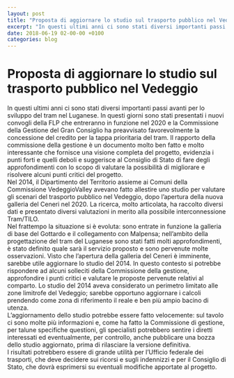 ```yaml
---
layout: post
title: "Proposta di aggiornare lo studio sul trasporto pubblico nel Vedeggio"
excerpt: "In questi ultimi anni ci sono stati diversi importanti passi avanti per lo sviluppo del tram nel Luganese. In questi giorni sono stati presentati i nuovi convogli della FLP che entreranno in funzione nel 2020 e la Commissione della Gestione del Gran Consiglio ha preavvisato favorevolmente la concessione del c..."
date: 2018-06-19 02-00-00 +0100
categories: blog
---
```


# Proposta di aggiornare lo studio sul trasporto pubblico nel Vedeggio

In questi ultimi anni ci sono stati diversi importanti passi avanti per lo sviluppo del tram nel Luganese. In questi giorni sono stati presentati i nuovi convogli della FLP che entreranno in funzione nel 2020 e la Commissione della Gestione del Gran Consiglio ha preavvisato favorevolmente la concessione del credito per la tappa prioritaria del tram. Il rapporto della commissione della gestione è un documento molto ben fatto e molto interessante che fornisce una visione completa del progetto, evidenzia i punti forti e quelli deboli e suggerisce al Consiglio di Stato di fare degli approfondimenti con lo scopo di valutare la possibilità di migliorare e risolvere alcuni punti critici del progetto.  
Nel 2014, il Dipartimento del Territorio assieme ai Comuni della Commissione VedeggioValley avevano fatto allestire uno studio per valutare gli scenari del trasporto pubblico nel Vedeggio, dopo l’apertura della nuova galleria del Ceneri nel 2020\. La ricerca, molto articolata, ha raccolto diversi dati e presentato diversi valutazioni in merito alla possibile interconnessione Tram/TILO.  
Nel frattempo la situazione si è evoluta: sono entrate in funzione la galleria di base del Gottardo e il collegamento con Malpensa; nell’ambito della progettazione del tram del Luganese sono stati fatti molti approfondimenti, è stato definito quale sarà il servizio proposto e sono pervenute molte osservazioni. Visto che l’apertura della galleria del Ceneri è imminente, sarebbe utile aggiornare lo studio del 2014\. In questo contesto si potrebbe rispondere ad alcuni solleciti della Commissione della gestione, approfondire i punti critici e valutare le proposte pervenute relativi al comparto. Lo studio del 2014 aveva considerato un perimetro limitato alle zone limitrofe del Vedeggio; sarebbe opportuno aggiornare i calcoli prendendo come zona di riferimento il reale e ben più ampio bacino di utenza.  
L’aggiornamento dello studio potrebbe essere fatto velocemente: sul tavolo ci sono molte più informazioni e, come ha fatto la Commissione di gestione, per talune specifiche questioni, gli specialisti potrebbero sentire i diretti interessati ed eventualmente, per controllo, anche pubblicare una bozza dello studio aggiornato, prima di rilasciare la versione definitiva.  
I risultati potrebbero essere di grande utilità per l’Ufficio federale dei trasporti, che deve decidere sui ricorsi e sugli indennizzi e per il Consiglio di Stato, che dovrà esprimersi su eventuali modifiche apportate al progetto.  

